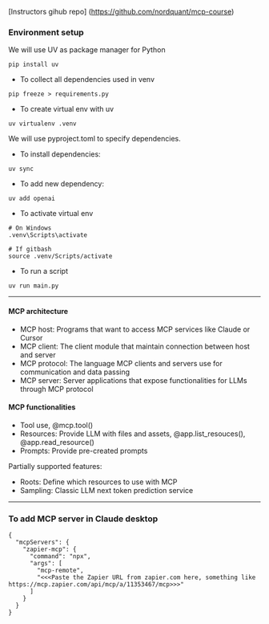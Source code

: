 [Instructors gihub repo] (https://github.com/nordquant/mcp-course)

### Environment setup
We will use UV as package manager for Python 
```
pip install uv
```

- To collect all dependencies used in venv
```
pip freeze > requirements.py
```

- To create virtual env with uv
```
uv virtualenv .venv
```

We will use pyproject.toml to specify dependencies.

- To install dependencies:
```
uv sync
```

- To add new dependency:
```
uv add openai
```

- To activate virtual env
```
# On Windows
.venv\Scripts\activate

# If gitbash
source .venv/Scripts/activate
```

- To run a script
```
uv run main.py
```

---
#### MCP architecture
- MCP host: Programs that want to access MCP services like Claude or Cursor
- MCP client: The client module that maintain connection between host and server
- MCP protocol: The language MCP clients and servers use for communication and data passing
- MCP server: Server applications that expose functionalities for LLMs through MCP protocol

#### MCP functionalities
- Tool use, @mcp.tool()
- Resources: Provide LLM with files and assets, @app.list_resouces(), @app.read_resource()
- Prompts: Provide pre-created prompts

Partially supported features:
- Roots: Define which resources to use with MCP
- Sampling: Classic LLM next token prediction service

---
### To add MCP server in Claude desktop
```
{
  "mcpServers": {
    "zapier-mcp": {
      "command": "npx",
      "args": [
        "mcp-remote",
        "<<<Paste the Zapier URL from zapier.com here, something like https://mcp.zapier.com/api/mcp/a/11353467/mcp>>>"
      ]
    }
  }
}
```